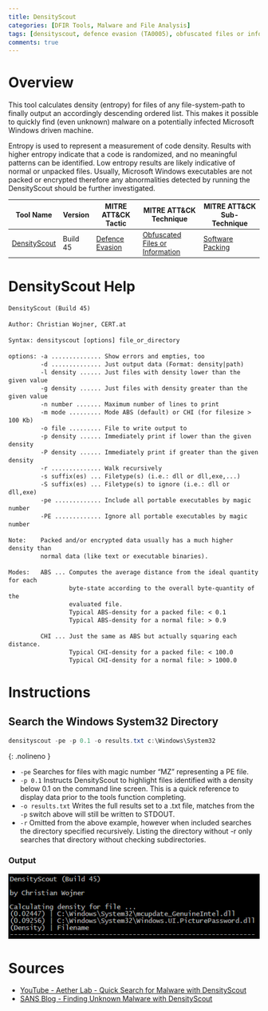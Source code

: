 ```yaml
---
title: DensityScout
categories: [DFIR Tools, Malware and File Analysis]
tags: [densityscout, defence evasion (TA0005), obfuscated files or information (T1027)]
comments: true
---
```


# Overview

This tool calculates density (entropy) for files of any file-system-path to finally output an accordingly descending ordered list. This makes it possible to quickly find (even unknown) malware on a potentially infected Microsoft Windows driven machine.

Entropy is used to represent a measurement of code density. Results with higher entropy indicate that a code is randomized, and no meaningful patterns can be identified. Low entropy results are likely indicative of normal or unpacked files. Usually, Microsoft Windows executables are not packed or encrypted therefore any abnormalities detected by running the DensityScout should be further investigated.

| Tool Name | Version | MITRE ATT&CK Tactic | MITRE ATT&CK Technique | MITRE ATT&CK Sub-Technique |
| --------- | ------- | ------------------- | ---------------------- | -------------------------- |
| [DensityScout](https://www.cert.at/en/downloads/software/software-densityscout) | Build 45 | [Defence Evasion](https://attack.mitre.org/tactics/TA0005/) | [Obfuscated Files or Information](https://attack.mitre.org/techniques/T1027/) | [Software Packing](https://attack.mitre.org/techniques/T1036/002/) |

# DensityScout Help

```plaintext
DensityScout (Build 45)

Author: Christian Wojner, CERT.at

Syntax: densityscout [options] file_or_directory

options: -a .............. Show errors and empties, too
         -d .............. Just output data (Format: density|path)
         -l density ...... Just files with density lower than the given value
         -g density ...... Just files with density greater than the given value
         -n number ....... Maximum number of lines to print
         -m mode ......... Mode ABS (default) or CHI (for filesize > 100 Kb)
         -o file ......... File to write output to
         -p density ...... Immediately print if lower than the given density
         -P density ...... Immediately print if greater than the given density
         -r .............. Walk recursively
         -s suffix(es) ... Filetype(s) (i.e.: dll or dll,exe,...)
         -S suffix(es) ... Filetype(s) to ignore (i.e.: dll or dll,exe)
         -pe ............. Include all portable executables by magic number
         -PE ............. Ignore all portable executables by magic number

Note:    Packed and/or encrypted data usually has a much higher density than
         normal data (like text or executable binaries).

Modes:   ABS ... Computes the average distance from the ideal quantity for each
                 byte-state according to the overall byte-quantity of the
                 evaluated file.
                 Typical ABS-density for a packed file: < 0.1
                 Typical ABS-density for a normal file: > 0.9

         CHI ... Just the same as ABS but actually squaring each distance.
                 Typical CHI-density for a packed file: < 100.0
                 Typical CHI-density for a normal file: > 1000.0
```

# Instructions

## Search the Windows System32 Directory

```powershell
densityscout -pe -p 0.1 -o results.txt c:\Windows\System32
```
{: .nolineno }

- `-pe` Searches for files with magic number “MZ” representing a PE file.
- `-p 0.1` Instructs DensityScout to highlight files identified with a density below 0.1 on the command line screen. This is a quick reference to display data prior to the tools function completing.
- `-o results.txt` Writes the full results set to a .txt file, matches from the `-p` switch above will still be written to STDOUT.
- `-r` Omitted from the above example, however when included searches the directory specified recursively. Listing the directory without -r only searches that directory without checking subdirectories.

### Output

![DensityScout Output](/assets/img/posts/DFIR/DFIR_Tools_MA_DensityScout.png "DensityScout Output")

# Sources
- [YouTube - Aether Lab - Quick Search for Malware with DensityScout](https://www.youtube.com/watch?v=vMu912jV6uc)
- [SANS Blog - Finding Unknown Malware with DensityScout](https://www.sans.org/blog/finding-unknown-malware-with-densityscout/)